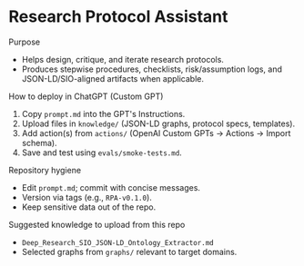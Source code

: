 # Research Protocol Assistant

Purpose
- Helps design, critique, and iterate research protocols.
- Produces stepwise procedures, checklists, risk/assumption logs, and JSON-LD/SIO-aligned artifacts when applicable.

How to deploy in ChatGPT (Custom GPT)
1) Copy `prompt.md` into the GPT's Instructions.
2) Upload files in `knowledge/` (JSON-LD graphs, protocol specs, templates).
3) Add action(s) from `actions/` (OpenAI Custom GPTs → Actions → Import schema).
4) Save and test using `evals/smoke-tests.md`.

Repository hygiene
- Edit `prompt.md`; commit with concise messages.
- Version via tags (e.g., `RPA-v0.1.0`).
- Keep sensitive data out of the repo.

Suggested knowledge to upload from this repo
- `Deep_Research_SIO_JSON-LD_Ontology_Extractor.md`
- Selected graphs from `graphs/` relevant to target domains.


